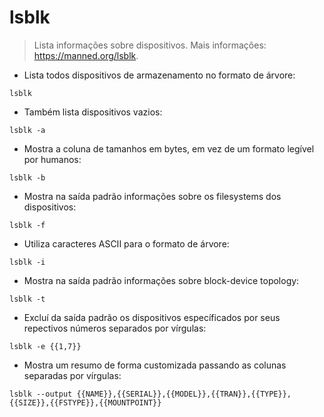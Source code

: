 # lsblk

> Lista informações sobre dispositivos.
> Mais informações: <https://manned.org/lsblk>.

- Lista todos dispositivos de armazenamento no formato de árvore:

`lsblk`

- Também lista dispositivos vazios:

`lsblk -a`

- Mostra a coluna de tamanhos em bytes, em vez de um formato legível por humanos:

`lsblk -b`

- Mostra na saída padrão informações sobre os filesystems dos dispositivos:

`lsblk -f`

- Utiliza caracteres ASCII para o formato de árvore:

`lsblk -i`

- Mostra na saída padrão informações sobre block-device topology:

`lsblk -t`

- Excluí da saída padrão os dispositivos específicados por seus repectivos números separados por vírgulas:

`lsblk -e {{1,7}}`

- Mostra um resumo de forma customizada passando as colunas separadas por vírgulas:

`lsblk --output {{NAME}},{{SERIAL}},{{MODEL}},{{TRAN}},{{TYPE}},{{SIZE}},{{FSTYPE}},{{MOUNTPOINT}}`

